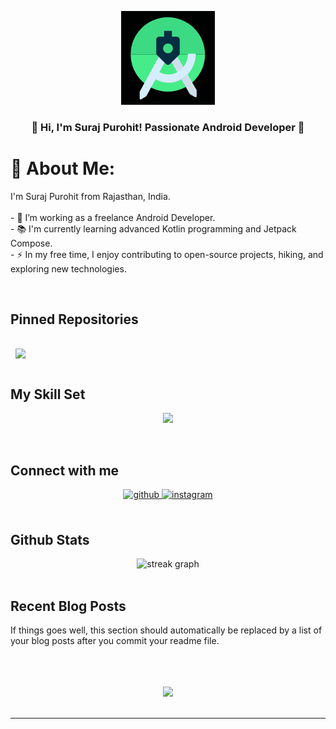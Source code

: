 <div align="center">


![Lottie Animation](https://github.com/Surajpurohitcode/Surajpurohitcode/blob/main/lottie_anim.gif)

</div>  
  

### <div align="center">👋 Hi, I'm Suraj Purohit! Passionate Android Developer 🚀</div>  
  

# 💫 About Me:
<p align="left">
I'm Suraj Purohit from Rajasthan, India.<br><br>
- 🔭 I’m working as a freelance Android Developer.<br>
- 📚 I'm currently learning advanced Kotlin programming and Jetpack Compose.<br>
- ⚡ In my free time, I enjoy contributing to open-source projects, hiking, and exploring new technologies.
</p>
  

<br/>  

## Pinned Repositories  

<a href="https://github.com/braydoncoyer/tailwindcss-v2-dark-mode-template">
  <img align="center" style="margin:1rem 0.5rem" src="https://camo.githubusercontent.com/55ea1960afe7ae1a5523ecb7d3e7956a5f0f2f91b0d8b5a0b8208fc556914692/68747470733a2f2f736f6369616c6966792e6769742e63692f537572616a7075726f686974636f64652f576561746865724170702f696d6167653f6465736372697074696f6e3d31266465736372697074696f6e4564697461626c653d4125323073696d706c6525323077656174686572253230617070253230696e253230616e64726f69642e266c616e67756167653d31266e616d653d31267061747465726e3d446961676f6e616c25323053747269706573267374617267617a6572733d31267468656d653d4461726b" />
</a>



## My Skill Set  
<p align="center">
  <a href="https://skillicons.dev">
    <img src="https://skillicons.dev/icons?i=java,kotlin,javascript,cpp,c,python" />
  </a>
</p>

<br/>  


## Connect with me  
<div align="center">
<a href="https://github.com/Surajpurohitcode" target="_blank">
<img src=https://img.shields.io/badge/github-%2324292e.svg?&style=for-the-badge&logo=github&logoColor=white alt=github style="margin-bottom: 5px;" />
</a>
<a href="https://instagram.com/suraj__purohit" target="_blank">
<img src=https://img.shields.io/badge/instagram-%23000000.svg?&style=for-the-badge&logo=instagram&logoColor=white alt=instagram style="margin-bottom: 5px;" />
</a>  
</div>  
  

<br/>  


## Github Stats  

<div align="center">
<img src="https://streak-stats.demolab.com?user=Surajpurohitcode&locale=en&mode=daily&theme=dark&hide_border=false&border_radius=5&order=3" height="220" alt="streak graph" />
</div>
<br/>  


## Recent Blog Posts  
<!-- BLOG-POST-LIST:START -->  
If things goes well, this section should automatically be replaced by a list of your blog posts after you commit your readme file. 
<!-- BLOG-POST-LIST:END -->  

<br/>  

  

<br/>  

<div align="center">

</div>  
  

<br/>  

<div align="center">
<img src="https://profile-counter.glitch.me/SurajPurohitcode/count.svg?" />
</div>
<br />

----

